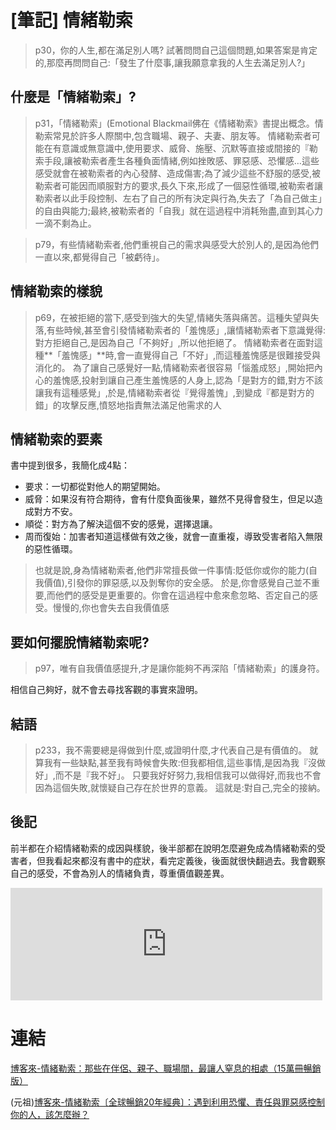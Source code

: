 # [筆記] 情緒勒索


> p30，你的人生,都在滿足別人嗎?
試著問問自己這個問題,如果答案是肯定的,那麼再問問自己:「發生了什麼事,讓我願意拿我的人生去滿足別人?」

<!--more-->
## 什麼是「情緒勒索」?
> p31，「情緒勒索」(Emotional Blackmail佛在《情緒勒索》書提出概念。情勒索常見於許多人際關中,包含職場、親子、夫妻、朋友等。
情緒勒索者可能在有意識或無意識中,使用要求、威脅、施壓、沉默等直接或間接的『勒索手段,讓被勒索者產生各種負面情緒,例如挫敗感、罪惡感、恐懼感…這些感受就會在被勒索者的內心發酵、造成傷害;為了減少這些不舒服的感受,被勒索者可能因而順服對方的要求,長久下來,形成了一個惡性循環,被勒索者讓勒索者以此手段控制、左右了自己的所有決定與行為,失去了「為自己做主」的自由與能力;最終,被勒索者的「自我」就在這過程中消耗殆盡,直到其心力一滴不剩為止。

> p79，有些情緒勒索者,他們重視自己的需求與感受大於別人的,是因為他們一直以來,都覺得自己「被虧待」。

## 情緒勒索的樣貌
> p69，在被拒絕的當下,感受到強大的失望,情緒失落與痛苦。這種失望與失落,有些時候,甚至會引發情緒勒索者的「羞愧感」,讓情緒勒索者下意識覺得:對方拒絕自己,是因為自己「不夠好」,所以他拒絕了。
情緒勒索者在面對這種**「羞愧感」**時,會一直覺得自己「不好」,而這種羞愧感是很難接受與消化的。
為了讓自己感覺好一點,情緒勒索者很容易「惱羞成怒」,開始把內心的羞愧感,投射到讓自己產生羞愧感的人身上,認為「是對方的錯,對方不該讓我有這種感覺」,於是,情緒勒索者從『覺得羞愧」,到變成『都是對方的錯」的攻擊反應,憤怒地指責無法滿足他需求的人

## 情緒勒索的要素
書中提到很多，我簡化成4點：

* 要求：一切都從對他人的期望開始。
* 威脅：如果沒有符合期待，會有什麼負面後果，雖然不見得會發生，但足以造成對方不安。
* 順從：對方為了解決這個不安的感覺，選擇退讓。
* 周而復始：加害者知道這樣做有效之後，就會一直重複，導致受害者陷入無限的惡性循環。

> 也就是說,身為情緒勒索者,他們非常擅長做一件事情:貶低你或你的能力(自我價值),引發你的罪惡感,以及剝奪你的安全感。
於是,你會感覺自己並不重要,而他們的感受是更重要的。你會在這過程中愈來愈忽略、否定自己的感受。慢慢的,你也會失去自我價值感


## 要如何擺脫情緒勒索呢?
> p97，唯有自我價值感提升,才是讓你能夠不再深陷「情緒勒索」的護身符。

相信自己夠好，就不會去尋找客觀的事實來證明。

## 結語
> p233，我不需要總是得做到什麼,或證明什麼,才代表自己是有價值的。
就算我有一些缺點,甚至我有時候會失敗:但我都相信,這些事情,是因為我『沒做好」,而不是『我不好」。
只要我好好努力,我相信我可以做得好,而我也不會因為這個失敗,就懷疑自己存在於世界的意義。
這就是:對自己,完全的接納。

## 後記
前半都在介紹情緒勒索的成因與樣貌，後半部都在說明怎麼避免成為情緒勒索的受害者，但我看起來都沒有書中的症狀，看完定義後，後面就很快翻過去。我會觀察自己的感受，不會為別人的情緒負責，尊重價值觀差異。

<iframe src="https://open.firstory.me/embed/story/cl7nfi9u704ka01wm8nbo1nim" height="180" width="99%" frameborder="0" scrolling="no"></iframe>

# 連結
[博客來-情緒勒索：那些在伴侶、親子、職場間，最讓人窒息的相處（15萬冊暢銷版）](https://www.books.com.tw/products/0010742371)

(元祖)[博客來-情緒勒索〔全球暢銷20年經典〕：遇到利用恐懼、責任與罪惡感控制你的人，該怎麼辦？](https://www.books.com.tw/products/0010762199)
